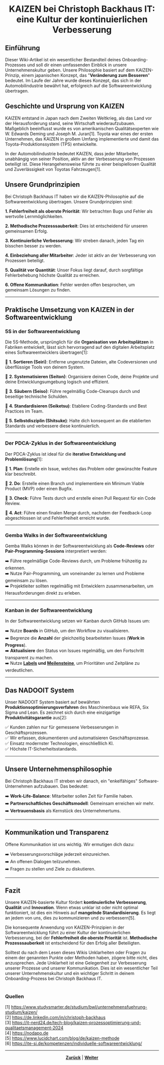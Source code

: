 # <p align="center">KAIZEN bei Christoph Backhaus IT: eine Kultur der kontinuierlichen Verbesserung</p>

## Einführung

Dieser Wiki-Artikel ist ein wesentlicher Bestandteil deines Onboarding-Prozesses und soll dir einen umfassenden Einblick in unsere Unternehmenskultur geben. Unsere Philosophie basiert auf dem KAIZEN-Prinzip, einem japanischen Konzept, das "**Veränderung zum Besseren**" bedeutet. Im Laufe der Jahre wurde dieses Konzept, das sich in der Automobilindustrie bewährt hat, erfolgreich auf die Softwareentwicklung übertragen.

## Geschichte und Ursprung von KAIZEN

KAIZEN entstand in Japan nach dem Zweiten Weltkrieg, als das Land vor der Herausforderung stand, seine Wirtschaft wiederaufzubauen. Maßgeblich beeinflusst wurde es von amerikanischen Qualitätsexperten wie W. Edwards Deming und Joseph M. Juran[1]. Toyota war eines der ersten Unternehmen, das KAIZEN in großem Umfang implementierte und damit das Toyota-Produktionssystem (TPS) entwickelte.

In der Automobilindustrie bedeutet KAIZEN, dass jeder Mitarbeiter, unabhängig von seiner Position, aktiv an der Verbesserung von Prozessen beteiligt ist. Diese Herangehensweise führte zu einer beispiellosen Qualität und Zuverlässigkeit von Toyotas Fahrzeugen[1].

## Unsere Grundprinzipien

Bei Christoph Backhaus IT haben wir die KAIZEN-Philosophie auf die Softwareentwicklung übertragen. Unsere Grundprinzipien sind:

**1. Fehlerfreiheit als oberste Priorität**: Wir betrachten Bugs und Fehler als wertvolle Lernmöglichkeiten.

**2. Methodische Prozesssauberkeit**: Dies ist entscheidend für unseren gemeinsamen Erfolg.

**3. Kontinuierliche Verbesserung**: Wir streben danach, jeden Tag ein bisschen besser zu werden.

**4. Einbeziehung aller Mitarbeiter**: Jeder ist aktiv an der Verbesserung von Prozessen beteiligt.

**5. Qualität vor Quantität**: Unser Fokus liegt darauf, durch sorgfältige Fehlerbehebung höchste Qualität zu erreichen.

**6. Offene Kommunikation**: Fehler werden offen besprochen, um gemeinsam Lösungen zu finden.

---

## Praktische Umsetzung von KAIZEN in der Softwareentwicklung

### 5S in der Softwareentwicklung

Die 5S-Methode, ursprünglich für die **Organisation von Arbeitsplätzen** in Fabriken entwickelt, lässt sich hervorragend auf den digitalen Arbeitsplatz eines Softwareentwicklers übertragen[1]:

🎯 **1. Sortieren (Seiri)**: Entferne ungenutzte Dateien, alte Codeversionen und überflüssige Tools von deinem System.

🎯 **2. Systematisieren (Seiton)**: Organisiere deinen Code, deine Projekte und deine Entwicklungsumgebung logisch und effizient.

🎯 **3. Säubern (Seiso)**: Führe regelmäßig Code-Cleanups durch und beseitige technische Schulden.

🎯 **4. Standardisieren (Seiketsu)**: Etabliere Coding-Standards und Best Practices im Team.

🎯 **5. Selbstdisziplin (Shitsuke)**: Halte dich konsequent an die etablierten Standards und verbessere diese kontinuierlich.

---

### Der PDCA-Zyklus in der Softwareentwicklung

Der PDCA-Zyklus ist ideal für die **iterative Entwicklung und Problemlösung**[1]:

🎯 **1. Plan**: Erstelle ein Issue, welches das Problem oder gewünschte Feature klar beschreibt.

🎯 **2. Do**: Erstelle einen Branch und implementiere ein Minimum Viable Product (MVP) oder einen Bugfix.

🎯 **3. Check**: Führe Tests durch und erstelle einen Pull Request für ein Code Review.

🎯 **4. Act**: Führe einen finalen Merge durch, nachdem der Feedback-Loop abgeschlossen ist und Fehlerfreiheit erreicht wurde.

---

### Gemba Walks in der Softwareentwicklung

Gemba Walks können in der Softwareentwicklung als **Code-Reviews** oder **Pair-Programming-Sessions** interpretiert werden:

➡️ Führe regelmäßige Code-Reviews durch, um Probleme frühzeitig zu erkennen. <br>
➡️ Nutze Pair-Programming, um voneinander zu lernen und Probleme gemeinsam zu lösen. <br>
➡️ Projektleiter sollten regelmäßig mit Entwicklern zusammenarbeiten, um Herausforderungen direkt zu erleben. <br>

---

### Kanban in der Softwareentwicklung

In der Softwareentwicklung setzen wir Kanban durch GitHub Issues um:

➡️ Nutze **Boards** in GitHub, um den Workflow zu visualisieren. <br>
➡️ Begrenze die **Anzahl** der gleichzeitig bearbeiteten Issues (**Work in Progress**). <br>
➡️ **Aktualisiere** den Status von Issues regelmäßig, um den Fortschritt transparent zu machen. <br>
➡️ Nutze **[Labels](/docs/04-tools/01-github/04-issues/02-labels/README.md) und [Meilensteine](/docs/04-tools/01-github/04-issues/05-milestones/README.md)**, um Prioritäten und Zeitpläne zu verdeutlichen. <br>

---

## Das NADOOIT System

Unser NADOOIT System basiert auf bewährten **Produktionsoptimierungsverfahren** des Maschinenbaus wie REFA, Six Sigma und Lean. Es zeichnet sich durch eine einzigartige **Produktivitätsgarantie** aus[2]:

✅ Kunden zahlen nur für gemessene Verbesserungen in Geschäftsprozessen. <br>
✅ Wir erfassen, dokumentieren und automatisieren Geschäftsprozesse. <br>
✅ Einsatz modernster Technologien, einschließlich KI. <br>
✅ Höchste IT-Sicherheitsstandards. <br>

---

## Unsere Unternehmensphilosophie

Bei Christoph Backhaus IT streben wir danach, ein "enkelfähiges" Software-Unternehmen aufzubauen. Das bedeutet:

➡️ **Work-Life-Balance**: Mitarbeiter sollen Zeit für Familie haben. <br>
➡️ **Partnerschaftliches Geschäftsmodell**: Gemeinsam erreichen wir mehr. <br>
➡️ **Vertrauensbasis** als Kernstück des Unternehmertums. <br>

---

## Kommunikation und Transparenz

Offene Kommunikation ist uns wichtig. Wir ermutigen dich dazu:

➡️ Verbesserungsvorschläge jederzeit einzureichen. <br>
➡️ An offenen Dialogen teilzunehmen. <br>
➡️ Fragen zu stellen und Ziele zu diskutieren. <br>

---

## Fazit

Unsere KAIZEN-basierte Kultur fördert **kontinuierliche Verbesserung**, **Qualität** und **Innovation**. Wenn etwas unklar ist oder nicht optimal funktioniert, ist dies ein Hinweis auf **mangelnde Standardisierung**. Es liegt an jedem von uns, dies zu kommunizieren und zu verbessern[5].

Die konsequente Anwendung von KAIZEN-Prinzipien in der Softwareentwicklung führt zu einer Kultur der kontinuierlichen Verbesserung, bei der **Fehlerfreiheit die oberste Priorität** ist. **Methodische Prozesssauberkeit** ist entscheidend für den Erfolg aller Beteiligten.

Solltest du nach dem Lesen dieses Wikis Unklarheiten oder Fragen zu einem der genannten Punkte oder Methoden haben, zögere bitte nicht, dies anzusprechen. Jede Unklarheit ist eine Gelegenheit zur Verbesserung unserer Prozesse und unserer Kommunikation. Dies ist ein wesentlicher Teil unserer Unternehmenskultur und ein wichtiger Schritt in deinem Onboarding-Prozess bei Christoph Backhaus IT.

#

### Quellen

[1] https://www.studysmarter.de/studium/bwl/unternehmensfuehrung-studium/kaizen/ <br>
[2] https://de.linkedin.com/in/christoph-backhaus <br>
[3] https://it-nerd24.de/tech-blog/kaizen-prozessoptimierung-und-qualitaetsmanagement-2024 <br>
[4] https://nodapo.de <br>
[5] https://www.lucidchart.com/blog/de/kaizen-methode <br>
[6] https://ite-si.de/kompetenzen/individuelle-softwareentwicklung/ <br>

---

<p align="center">
<a href="/docs/01-organisation/08-firmenphilosophie/02-feedback-kultur/README.md"><strong>Zurück</strong></a> | <a href="/docs/02-arbeiten_bei_nadoo/README.md"><strong>Weiter</strong></a>
</p>
